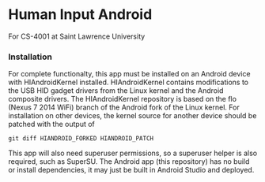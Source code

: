 # Human Input Android

For CS-4001 at Saint Lawrence University

### Installation
For complete functionalty, this app must be installed on an Android device with HIAndroidKernel installed.
HIAndroidKernel contains modifications to the USB HID gadget drivers from the Linux kernel and the Android composite drivers.
The HIAndroidKernel repository is based on the flo (Nexus 7 2014 WiFi) branch of the Android fork of the Linux kernel.
For installation on other devices, the kernel source for another device should be patched with the output of
    
    git diff HIANDROID_FORKED HIANDROID_PATCH

This app will also need superuser permissions, so a superuser helper is also required, such as SuperSU.
The Android app (this repository) has no build or install dependencies, it may just be built in Android Studio and deployed.

